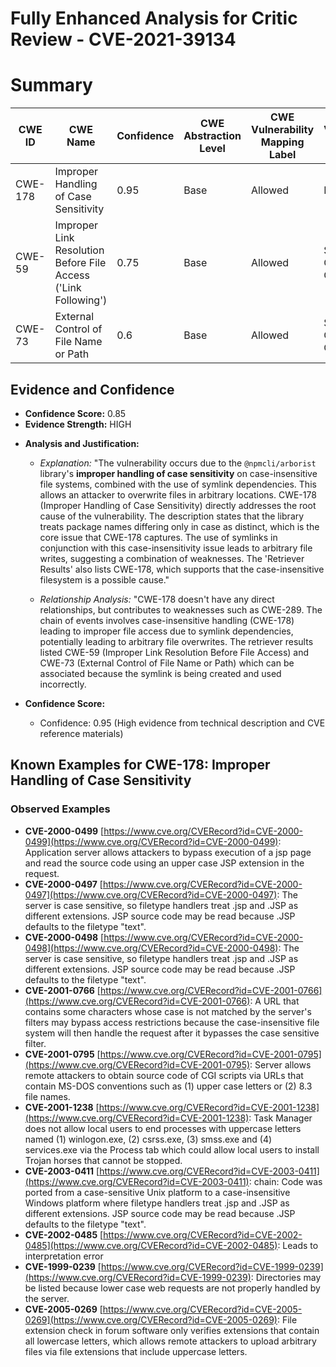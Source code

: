 # Fully Enhanced Analysis for Critic Review - CVE-2021-39134

# Summary
| CWE ID | CWE Name | Confidence | CWE Abstraction Level | CWE Vulnerability Mapping Label | CWE-Vulnerability Mapping Notes |
|---|---|---|---|---|---|
| CWE-178 | Improper Handling of Case Sensitivity | 0.95 | Base | Allowed | Primary CWE |
| CWE-59 | Improper Link Resolution Before File Access ('Link Following') | 0.75 | Base | Allowed | Secondary Candidate CWE |
| CWE-73 | External Control of File Name or Path | 0.6 | Base | Allowed | Secondary Candidate CWE |

## Evidence and Confidence

*   **Confidence Score:** 0.85
*   **Evidence Strength:** HIGH

- **Analysis and Justification:**  
  - *Explanation:* "The vulnerability occurs due to the `@npmcli/arborist` library's **improper handling of case sensitivity** on case-insensitive file systems, combined with the use of symlink dependencies. This allows an attacker to overwrite files in arbitrary locations. CWE-178 (Improper Handling of Case Sensitivity) directly addresses the root cause of the vulnerability. The description states that the library treats package names differing only in case as distinct, which is the core issue that CWE-178 captures. The use of symlinks in conjunction with this case-insensitivity issue leads to arbitrary file writes, suggesting a combination of weaknesses. The 'Retriever Results' also lists CWE-178, which supports that the case-insensitive filesystem is a possible cause."
  
  - *Relationship Analysis:* "CWE-178 doesn't have any direct relationships, but contributes to weaknesses such as CWE-289. The chain of events involves case-insensitive handling (CWE-178) leading to improper file access due to symlink dependencies, potentially leading to arbitrary file overwrites. The retriever results listed CWE-59 (Improper Link Resolution Before File Access) and CWE-73 (External Control of File Name or Path) which can be associated because the symlink is being created and used incorrectly.

- **Confidence Score:**  
  - Confidence: 0.95 (High evidence from technical description and CVE reference materials)



## Known Examples for CWE-178: Improper Handling of Case Sensitivity
### Observed Examples
- **CVE-2000-0499** [https://www.cve.org/CVERecord?id=CVE-2000-0499](https://www.cve.org/CVERecord?id=CVE-2000-0499): Application server allows attackers to bypass execution of a jsp page and read the source code using an upper case JSP extension in the request.
- **CVE-2000-0497** [https://www.cve.org/CVERecord?id=CVE-2000-0497](https://www.cve.org/CVERecord?id=CVE-2000-0497): The server is case sensitive, so filetype handlers treat .jsp and .JSP as different extensions. JSP source code may be read because .JSP defaults to the filetype "text".
- **CVE-2000-0498** [https://www.cve.org/CVERecord?id=CVE-2000-0498](https://www.cve.org/CVERecord?id=CVE-2000-0498): The server is case sensitive, so filetype handlers treat .jsp and .JSP as different extensions. JSP source code may be read because .JSP defaults to the filetype "text".
- **CVE-2001-0766** [https://www.cve.org/CVERecord?id=CVE-2001-0766](https://www.cve.org/CVERecord?id=CVE-2001-0766): A URL that contains some characters whose case is not matched by the server's filters may bypass access restrictions because the case-insensitive file system will then handle the request after it bypasses the case sensitive filter.
- **CVE-2001-0795** [https://www.cve.org/CVERecord?id=CVE-2001-0795](https://www.cve.org/CVERecord?id=CVE-2001-0795): Server allows remote attackers to obtain source code of CGI scripts via URLs that contain MS-DOS conventions such as (1) upper case letters or (2) 8.3 file names.
- **CVE-2001-1238** [https://www.cve.org/CVERecord?id=CVE-2001-1238](https://www.cve.org/CVERecord?id=CVE-2001-1238): Task Manager does not allow local users to end processes with uppercase letters named (1) winlogon.exe, (2) csrss.exe, (3) smss.exe and (4) services.exe via the Process tab which could allow local users to install Trojan horses that cannot be stopped.
- **CVE-2003-0411** [https://www.cve.org/CVERecord?id=CVE-2003-0411](https://www.cve.org/CVERecord?id=CVE-2003-0411): chain: Code was ported from a case-sensitive Unix platform to a case-insensitive Windows platform where filetype handlers treat .jsp and .JSP as different extensions. JSP source code may be read because .JSP defaults to the filetype "text".
- **CVE-2002-0485** [https://www.cve.org/CVERecord?id=CVE-2002-0485](https://www.cve.org/CVERecord?id=CVE-2002-0485): Leads to interpretation error
- **CVE-1999-0239** [https://www.cve.org/CVERecord?id=CVE-1999-0239](https://www.cve.org/CVERecord?id=CVE-1999-0239): Directories may be listed because lower case web requests are not properly handled by the server.
- **CVE-2005-0269** [https://www.cve.org/CVERecord?id=CVE-2005-0269](https://www.cve.org/CVERecord?id=CVE-2005-0269): File extension check in forum software only verifies extensions that contain all lowercase letters, which allows remote attackers to upload arbitrary files via file extensions that include uppercase letters.
